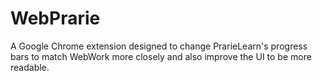 # WebPrarie

A Google Chrome extension designed to change PrarieLearn's progress bars to match WebWork more closely and also improve the UI to be more readable.

